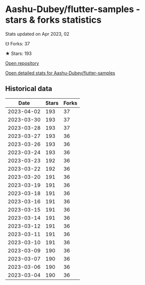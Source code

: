 # Aashu-Dubey/flutter-samples - stars & forks statistics

Stats updated on Apr 2023, 02

☋ Forks: 37

★ Stars: 193

[Open repository](https://github.com/Aashu-Dubey/flutter-samples)

[Open detailed stats for Aashu-Dubey/flutter-samples](https://reviewgithub.com/rep/Aashu-Dubey/flutter-samples)

## Historical data
| Date | Stars | Forks |
|------|-------|-------|
| 2023-04-02 | 193 | 37 | 
| 2023-03-30 | 193 | 37 | 
| 2023-03-28 | 193 | 37 | 
| 2023-03-27 | 193 | 36 | 
| 2023-03-26 | 193 | 36 | 
| 2023-03-24 | 193 | 36 | 
| 2023-03-23 | 192 | 36 | 
| 2023-03-22 | 192 | 36 | 
| 2023-03-20 | 191 | 36 | 
| 2023-03-19 | 191 | 36 | 
| 2023-03-18 | 191 | 36 | 
| 2023-03-16 | 191 | 36 | 
| 2023-03-15 | 191 | 36 | 
| 2023-03-14 | 191 | 36 | 
| 2023-03-12 | 191 | 36 | 
| 2023-03-11 | 191 | 36 | 
| 2023-03-10 | 191 | 36 | 
| 2023-03-09 | 190 | 36 | 
| 2023-03-07 | 190 | 36 | 
| 2023-03-06 | 190 | 36 | 
| 2023-03-04 | 190 | 36 | 

